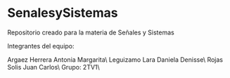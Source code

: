 # SenalesySistemas

Repositorio creado para la materia de Señales y Sistemas

Integrantes del equipo:

Argaez Herrera Antonia Margarita\\
Leguizamo Lara Daniela Denisse\\
Rojas Solis Juan Carlos\\
Grupo: 2TV1\\
